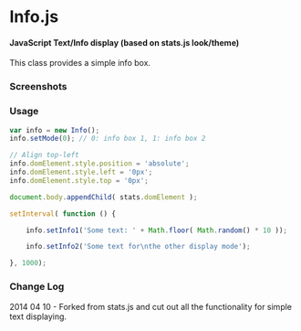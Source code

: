 Info.js
========

#### JavaScript Text/Info display (based on stats.js look/theme) ####

This class provides a simple info box.

### Screenshots ###

### Usage ###

```javascript
var info = new Info();
info.setMode(0); // 0: info box 1, 1: info box 2

// Align top-left
info.domElement.style.position = 'absolute';
info.domElement.style.left = '0px';
info.domElement.style.top = '0px';

document.body.appendChild( stats.domElement );

setInterval( function () {

	info.setInfo1('Some text: ' + Math.floor( Math.random() * 10 ));

	info.setInfo2('Some text for\nthe other display mode');

}, 1000);
```


### Change Log ###

2014 04 10 - Forked from stats.js and cut out all the functionality for simple text displaying.
